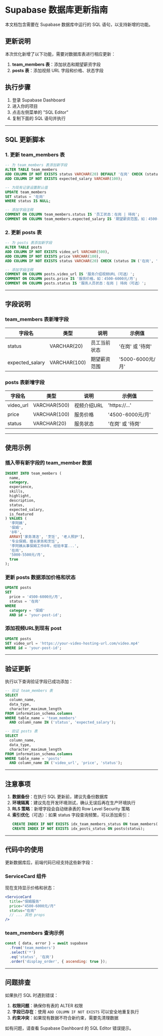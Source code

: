 # Supabase 数据库更新指南

本文档包含需要在 Supabase 数据库中运行的 SQL 语句，以支持新增的功能。

## 更新说明

本次优化新增了以下功能，需要对数据库表进行相应更新：

1. **team_members 表**：添加状态和期望薪资字段
2. **posts 表**：添加视频 URL 字段和价格、状态字段

## 执行步骤

1. 登录 Supabase Dashboard
2. 进入你的项目
3. 点击左侧菜单的 "SQL Editor"
4. 复制下面的 SQL 语句并执行

---

## SQL 更新脚本

### 1. 更新 team_members 表

```sql
-- 为 team_members 表添加新字段
ALTER TABLE team_members
ADD COLUMN IF NOT EXISTS status VARCHAR(20) DEFAULT '在岗' CHECK (status IN ('在岗', '待岗')),
ADD COLUMN IF NOT EXISTS expected_salary VARCHAR(100);

-- 为现有记录设置默认值
UPDATE team_members
SET status = '在岗'
WHERE status IS NULL;

-- 添加字段注释
COMMENT ON COLUMN team_members.status IS '员工状态：在岗 | 待岗';
COMMENT ON COLUMN team_members.expected_salary IS '期望薪资范围，如：4500-6000元/月';
```

### 2. 更新 posts 表

```sql
-- 为 posts 表添加新字段
ALTER TABLE posts
ADD COLUMN IF NOT EXISTS video_url VARCHAR(500),
ADD COLUMN IF NOT EXISTS price VARCHAR(100),
ADD COLUMN IF NOT EXISTS status VARCHAR(20) CHECK (status IN ('在岗', '待岗'));

-- 添加字段注释
COMMENT ON COLUMN posts.video_url IS '服务介绍视频URL（可选）';
COMMENT ON COLUMN posts.price IS '服务价格，如：4500-6000元/月';
COMMENT ON COLUMN posts.status IS '服务人员状态：在岗 | 待岗（可选）';
```

---

## 字段说明

### team_members 表新增字段

| 字段名 | 类型 | 说明 | 示例值 |
|--------|------|------|--------|
| status | VARCHAR(20) | 员工当前状态 | '在岗' 或 '待岗' |
| expected_salary | VARCHAR(100) | 期望薪资范围 | '5000-6000元/月' |

### posts 表新增字段

| 字段名 | 类型 | 说明 | 示例值 |
|--------|------|------|--------|
| video_url | VARCHAR(500) | 视频介绍URL | 'https://...' |
| price | VARCHAR(100) | 服务价格 | '4500-6000元/月' |
| status | VARCHAR(20) | 服务状态 | '在岗' 或 '待岗' |

---

## 使用示例

### 插入带有新字段的 team_member 数据

```sql
INSERT INTO team_members (
  name,
  category,
  experience,
  skills,
  highlight,
  description,
  status,
  expected_salary,
  is_featured
) VALUES (
  '李阿姨',
  '保姆',
  '8年',
  ARRAY['家务清洁', '烹饪', '老人照护'],
  '专业保姆，擅长家务和烹饪',
  '李阿姨从事保姆工作8年，经验丰富...',
  '在岗',
  '5000-5500元/月',
  true
);
```

### 更新 posts 数据添加价格和状态

```sql
UPDATE posts
SET
  price = '4500-6000元/月',
  status = '在岗'
WHERE
  category = '保姆'
  AND id = 'your-post-id';
```

### 添加视频URL到现有 post

```sql
UPDATE posts
SET video_url = 'https://your-video-hosting-url.com/video.mp4'
WHERE id = 'your-post-id';
```

---

## 验证更新

执行以下查询验证字段已成功添加：

```sql
-- 验证 team_members 表
SELECT
  column_name,
  data_type,
  character_maximum_length
FROM information_schema.columns
WHERE table_name = 'team_members'
  AND column_name IN ('status', 'expected_salary');

-- 验证 posts 表
SELECT
  column_name,
  data_type,
  character_maximum_length
FROM information_schema.columns
WHERE table_name = 'posts'
  AND column_name IN ('video_url', 'price', 'status');
```

---

## 注意事项

1. **数据备份**：在执行 SQL 更新前，建议先备份数据库
2. **环境隔离**：建议先在开发环境测试，确认无误后再在生产环境执行
3. **RLS 策略**：新增字段会自动继承表的 Row Level Security 策略
4. **索引优化**（可选）：如果 status 字段查询频繁，可以添加索引：
   ```sql
   CREATE INDEX IF NOT EXISTS idx_team_members_status ON team_members(status);
   CREATE INDEX IF NOT EXISTS idx_posts_status ON posts(status);
   ```

---

## 代码中的使用

更新数据库后，前端代码已经支持这些新字段：

### ServiceCard 组件
现在支持显示价格和状态：
```jsx
<ServiceCard
  title="保姆服务"
  price="4500-6000元/月"
  status="在岗"
  // ... 其他 props
/>
```

### team_members 查询示例
```javascript
const { data, error } = await supabase
  .from('team_members')
  .select('*')
  .eq('status', '在岗')
  .order('display_order', { ascending: true });
```

---

## 问题排查

如果执行 SQL 时遇到错误：

1. **权限问题**：确保你有表的 ALTER 权限
2. **字段已存在**：使用 `ADD COLUMN IF NOT EXISTS` 可以安全地重复执行
3. **约束冲突**：如果现有数据不符合新约束，需要先清理数据

如有问题，请查看 Supabase Dashboard 的 SQL Editor 错误提示。
